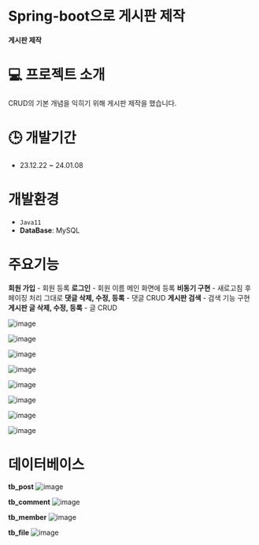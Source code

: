 # Spring-boot으로 게시판 제작

#### 게시판 제작

# 💻 프로젝트 소개
CRUD의 기본 개념을 익히기 위해 게시판 제작을 했습니다.

# 🕒 개발기간
* 23.12.22 ~ 24.01.08

# 개발환경
* `Java11`
* **DataBase**: MySQL

# 주요기능
**회원 가입** - 회원 등록
**로그인** - 회원 이름 메인 화면에 등록
**비동기 구현** - 새로고침 후 페이징 처리 그대로
**댓글 삭제, 수정, 등록** - 댓글 CRUD
**게시판 검색** - 검색 기능 구현
**게시판 글 삭제, 수정, 등록** - 글 CRUD

![image](https://github.com/Hyedding/Spring_boot-Board/assets/155518059/0115e5a2-0861-48b7-9835-c81e7df415cd)

![image](https://github.com/Hyedding/Spring_boot-Board/assets/155518059/ada9b726-fdce-40c9-90c9-059c9b810b6f)

![image](https://github.com/Hyedding/Spring_boot-Board/assets/155518059/982eef59-9fef-4100-88b6-936a4b67f8ac)

![image](https://github.com/Hyedding/Spring_boot-Board/assets/155518059/77d3022c-50b1-4881-9cba-4467efc04d08)

![image](https://github.com/Hyedding/Spring_boot-Board/assets/155518059/d0d102f4-1734-4931-a512-4d6862d9c501)

![image](https://github.com/Hyedding/Spring_boot-Board/assets/155518059/b6362019-75c7-4064-b71a-0d8b6f87820a)

![image](https://github.com/Hyedding/Spring_boot-Board/assets/155518059/fb288fa2-02f3-4aeb-916a-dc48e517a497)


![image](https://github.com/Hyedding/Spring_boot-Board/assets/155518059/8b2c3dbe-3be7-4df3-86a9-bc98b43f6f6c)



# 데이터베이스

**tb_post**
![image](https://github.com/Hyedding/Spring_boot-Board/assets/155518059/6c43aab7-fa69-4056-93af-07e48f68c60d)

**tb_comment**
![image](https://github.com/Hyedding/Spring_boot-Board/assets/155518059/bd8f6143-de09-4940-94bf-aebf3f41922f)

**tb_member**
![image](https://github.com/Hyedding/Spring_boot-Board/assets/155518059/70a3c1d1-b47a-497b-b1e7-2125b06a506c)

**tb_file**
![image](https://github.com/Hyedding/Spring_boot-Board/assets/155518059/fe617562-50c5-48b2-9379-b209dc927ef7)

